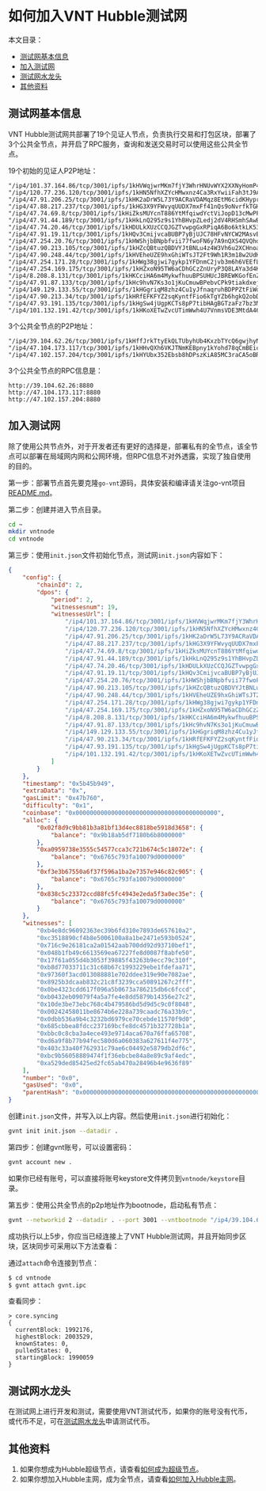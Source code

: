 # 如何加入VNT Hubble测试网

本文目录：
- [测试网基本信息](#测试网基本信息)
- [加入测试网](#加入测试网)
- [测试网水龙头](#测试网水龙头)
- [其他资料](#其他资料)


## 测试网基本信息

VNT Hubble测试网共部署了19个见证人节点，负责执行交易和打包区块，部署了3个公共全节点，并开启了RPC服务，查询和发送交易时可以使用这些公共全节点。

19个初始的见证人P2P地址：
```
"/ip4/101.37.164.86/tcp/3001/ipfs/1kHVWqjwrMKm7fjY3WhrHNUvWYX2XXNyHomP4HDFE5u6S2B",
"/ip4/120.77.236.120/tcp/3001/ipfs/1kHN5NfhXZYcHMwxnz4Ca3RxYwiiFah3tJ9AZQifxK6AZBf",
"/ip4/47.91.206.25/tcp/3001/ipfs/1kHK2aDrW5L73Y9ACRaVDAMqz8EtM6cidKHyprScchCzwvp",
"/ip4/47.88.217.237/tcp/3001/ipfs/1kHG3X9YFWvyqUUDX7mxFf41nQs9oNvrfkTGHJL47hjibTd",
"/ip4/47.74.69.8/tcp/3001/ipfs/1kHiZksMUYcnT886YtMfqiwdYctViJopD13cMwPFhbZq6mE",
"/ip4/47.91.44.189/tcp/3001/ipfs/1kHkLnQ295z9s1YhBHvpZLedj2dV4RHSmhSAwBuLJpnvKud",
"/ip4/47.74.20.46/tcp/3001/ipfs/1kHDULkXUzCCQJGZTvwpgGxRPiqA6Bo6ktkLK53qTkvsRZe",
"/ip4/47.91.19.11/tcp/3001/ipfs/1kHQv3CmijvcaBUBP7yBjUJC78HFvNYCW2MAsvEUMqmd6Hb",
"/ip4/47.254.20.76/tcp/3001/ipfs/1kHWShjbBNpbfvii77fwoFN6y7A9nQXS4QVQhoXN8ZgMjXq",
"/ip4/47.90.213.105/tcp/3001/ipfs/1kHZcQBtuzQBDVYJtBNLu4z4W3Vh6u2XCHnoaqkNpG5hv8G",
"/ip4/47.90.248.44/tcp/3001/ipfs/1kHVEheUZE9hxGhiWTsJT2Ft9Wh1R3m18w2UdKjjtDfuKQc",
"/ip4/47.254.171.28/tcp/3001/ipfs/1kHWg38gjwi7gykp1YFDnmC2jvb3m6h6VEEfLK2SWMRWLpg",
"/ip4/47.254.169.175/tcp/3001/ipfs/1kHZxoN95TW6aCDhGCzZnUryP3Q8LAYa3d4KSAWSynoiCgo",
"/ip4/8.208.8.131/tcp/3001/ipfs/1kHKCciHA6m4MykwfhuuBPSUHUcJBREWKGofEnZ1XnqfHiR",
"/ip4/47.91.87.133/tcp/3001/ipfs/1kHc9hvN7Ks3o1jKuCmuwBPebvCPk9tiakdxejU45zVdA9L",
"/ip4/149.129.133.55/tcp/3001/ipfs/1kHGgriqM8zhz4Cu1yJfnaqruhBDPPZtFiWqHnuiTmWDWDE",
"/ip4/47.90.213.34/tcp/3001/ipfs/1kHRfEFKFYZ2sqKyntfFio6kTgYZb6hgkQ2obDUt82R54Yb",
"/ip4/47.93.191.135/tcp/3001/ipfs/1kHgSw4jUgpKCTs8pP7tibHAgBGTzaFz7bz3N9uKBWWbKwY",
"/ip4/101.132.191.42/tcp/3001/ipfs/1kHKoXETwZvcUTimWwh4U7VnmsVDE3MtdA46X2k9diVChF5"
```

3个公共全节点的P2P地址：
```
"/ip4/39.104.62.26/tcp/3001/ipfs/1kHffJrkTtyEkQLTUbyhUb4KxzbTYcQ6gwjhyNoYBTyWySU",
"/ip4/47.104.173.117/tcp/3001/ipfs/1kHHvQXh6VKJTNmKEBpny1kYohd78qCmBEicWs2a5WMkyV9",
"/ip4/47.102.157.204/tcp/3001/ipfs/1kHYUbx352Ebsb8hDPszKiA85MC3raCA5oBRoYKuMgRXFSQ"
```

3个公共全节点的RPC信息是：

```
http://39.104.62.26:8880
http://47.104.173.117:8880
http://47.102.157.204:8880
```

## 加入测试网

除了使用公共节点外，对于开发者还有更好的选择是，部署私有的全节点，该全节点可以部署在局域网内网和公网环境，但RPC信息不对外透露，实现了独自使用的目的。

第一步：部署节点首先要克隆`go-vnt`源码，具体安装和编译请关注go-vnt项目[README.md](<https://github.com/vntchain/go-vnt#%E4%BB%8E%E6%BA%90%E7%A0%81%E5%AE%89%E8%A3%85gvnt>)。

第二步：创建并进入节点目录。

```bash
cd ~
mkdir vntnode
cd vntnode
```

第三步：使用`init.json`文件初始化节点，测试网`init.json`内容如下：

```json
{
    "config": {
        "chainId": 2,
        "dpos": {
            "period": 2,
            "witnessesnum": 19,
            "witnessesUrl": [
                "/ip4/101.37.164.86/tcp/3001/ipfs/1kHVWqjwrMKm7fjY3WhrHNUvWYX2XXNyHomP4HDFE5u6S2B",
                "/ip4/120.77.236.120/tcp/3001/ipfs/1kHN5NfhXZYcHMwxnz4Ca3RxYwiiFah3tJ9AZQifxK6AZBf",
                "/ip4/47.91.206.25/tcp/3001/ipfs/1kHK2aDrW5L73Y9ACRaVDAMqz8EtM6cidKHyprScchCzwvp",
                "/ip4/47.88.217.237/tcp/3001/ipfs/1kHG3X9YFWvyqUUDX7mxFf41nQs9oNvrfkTGHJL47hjibTd",
                "/ip4/47.74.69.8/tcp/3001/ipfs/1kHiZksMUYcnT886YtMfqiwdYctViJopD13cMwPFhbZq6mE",
                "/ip4/47.91.44.189/tcp/3001/ipfs/1kHkLnQ295z9s1YhBHvpZLedj2dV4RHSmhSAwBuLJpnvKud",
                "/ip4/47.74.20.46/tcp/3001/ipfs/1kHDULkXUzCCQJGZTvwpgGxRPiqA6Bo6ktkLK53qTkvsRZe",
                "/ip4/47.91.19.11/tcp/3001/ipfs/1kHQv3CmijvcaBUBP7yBjUJC78HFvNYCW2MAsvEUMqmd6Hb",
                "/ip4/47.254.20.76/tcp/3001/ipfs/1kHWShjbBNpbfvii77fwoFN6y7A9nQXS4QVQhoXN8ZgMjXq",
                "/ip4/47.90.213.105/tcp/3001/ipfs/1kHZcQBtuzQBDVYJtBNLu4z4W3Vh6u2XCHnoaqkNpG5hv8G",
                "/ip4/47.90.248.44/tcp/3001/ipfs/1kHVEheUZE9hxGhiWTsJT2Ft9Wh1R3m18w2UdKjjtDfuKQc",
                "/ip4/47.254.171.28/tcp/3001/ipfs/1kHWg38gjwi7gykp1YFDnmC2jvb3m6h6VEEfLK2SWMRWLpg",
                "/ip4/47.254.169.175/tcp/3001/ipfs/1kHZxoN95TW6aCDhGCzZnUryP3Q8LAYa3d4KSAWSynoiCgo",
                "/ip4/8.208.8.131/tcp/3001/ipfs/1kHKCciHA6m4MykwfhuuBPSUHUcJBREWKGofEnZ1XnqfHiR",
                "/ip4/47.91.87.133/tcp/3001/ipfs/1kHc9hvN7Ks3o1jKuCmuwBPebvCPk9tiakdxejU45zVdA9L",
                "/ip4/149.129.133.55/tcp/3001/ipfs/1kHGgriqM8zhz4Cu1yJfnaqruhBDPPZtFiWqHnuiTmWDWDE",
                "/ip4/47.90.213.34/tcp/3001/ipfs/1kHRfEFKFYZ2sqKyntfFio6kTgYZb6hgkQ2obDUt82R54Yb",
                "/ip4/47.93.191.135/tcp/3001/ipfs/1kHgSw4jUgpKCTs8pP7tibHAgBGTzaFz7bz3N9uKBWWbKwY",
                "/ip4/101.132.191.42/tcp/3001/ipfs/1kHKoXETwZvcUTimWwh4U7VnmsVDE3MtdA46X2k9diVChF5"
            ]
        }
    },
    "timestamp": "0x5b45b949",
    "extraData": "0x",
    "gasLimit": "0x47b760",
    "difficulty": "0x1",
    "coinbase": "0x0000000000000000000000000000000000000000",
    "alloc": {
        "0x02f8d9c9bb81b3a81bf13d4ec8818be5918d3658": {
            "balance": "0x9b18ab5df7180b6b8000000"
        },
        "0xa0959738e3555c54577cca3c721b674c5c18072e": {
            "balance": "0x6765c793fa10079d0000000"
        },
        "0xf3e3b67550a6f37f596a1ba2e7357e946c82c905": {
            "balance": "0x6765c793fa10079d0000000"
        },
        "0x838c5c23372ccd88fc5fc4943e2eda5f3a0ec35e": {
            "balance": "0x6765c793fa10079d0000000"
        }
    },
    "witnesses": [
        "0xb4e8dc96092363ec39b6fd310e7893de657610a2",
        "0xc3518890cf4b8e5006100a8a1be2471e593b0524",
        "0x716c9e26181ca2a01542aab700dd92d93710bef1",
        "0x048b1fb49c6613569ea67227fe8d0087f8abfe50",
        "0x17f61a055d4b3053f39885f43263b9ecc79c310f",
        "0xb8d77033711c31c68b67c1993229ebe1fdefaa71",
        "0x97360f3acd013088881e702ddee319e90e7082ae",
        "0x8925b3dcaab832c21c8f3239cca50891267c2fff",
        "0x0be4323cdd617f096a5b0673a786215db6c6fccd",
        "0xb0432eb09079f4a5a7fe4e8dd5879b14356e27c2",
        "0x10de3be73ebc768c4b479586bd5d9d5c9c0f8048",
        "0x00242458011be8674b6e228a739caadc76a33b9c",
        "0x0dbb536a9b4c3232bd6979ce70cebde11570f9d0",
        "0x685cbbea8fdcc237169bcfe8dc4571b327728b1a",
        "0xbbc0c8cba3a4ece493e9714aca670a76ffa65708",
        "0xd6a9f8b77b94fec580d6a060383a627611f4e775",
        "0x403c33a40f762931c79ae6c04492e5879db2df6c",
        "0xbc9b56058889474f1f36ebcbe84a8e89c9af4edc",
        "0xa529ded85425ed2fc65ab470a28496b4e9636f89"
    ],
    "number": "0x0",
    "gasUsed": "0x0",
    "parentHash": "0x0000000000000000000000000000000000000000000000000000000000000000"
}
```

创建`init.json`文件，并写入以上内容。然后使用`init.json`进行初始化：

```bash
gvnt init init.json --datadir .
```

第四步：创建gvnt账号，可以设置密码：

```bash
gvnt account new .
```

如果你已经有账号，可以直接将账号keystore文件拷贝到`vntnode/keystore`目录。

第五步：使用公共全节点的p2p地址作为bootnode，启动私有节点：

```bash
gvnt --networkid 2 --datadir . --port 3001 --vntbootnode "/ip4/39.104.62.26/tcp/3001/ipfs/1kHffJrkTtyEkQLTUbyhUb4KxzbTYcQ6gwjhyNoYBTyWySU" --syncmode full --rpc --rpcaddr 0.0.0.0 --rpcport 8888 --rpcapi="db,core,net,vnt,personal" console
```



成功执行以上5步，你应当已经连接上了VNT Hubble测试网，并且开始同步区块，区块同步可采用以下方法查看：

通过`attach`命令连接到节点：
```bash
$ cd vntnode
$ gvnt attach gvnt.ipc
```

查看同步：
```
> core.syncing
{
  currentBlock: 1992176,
  highestBlock: 2003529,
  knownStates: 0,
  pulledStates: 0,
  startingBlock: 1990059
}
```

## 测试网水龙头

在测试网上进行开发和测试，需要使用VNT测试代币，如果你的账号没有代币，或代币不足，可在[测试网水龙头](https://hubscan.vnt.link/faucet)申请测试代币。

## 其他资料

1. 如果你想成为Hubble超级节点，请查看[如何成为超级节点](./../04-bp/01.become-to-witness.md)。
2. 如果你想加入Hubble主网，成为全节点，请查看[如何加入Hubble主网](./02.connect-to-hubble-network)。